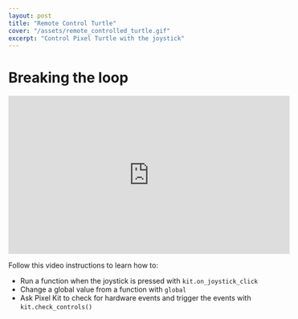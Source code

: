 ```yaml
---
layout: post
title: "Remote Control Turtle"
cover: "/assets/remote_controlled_turtle.gif"
excerpt: "Control Pixel Turtle with the joystick"
---
```


# Breaking the loop

<iframe width="560" height="315" src="https://www.youtube-nocookie.com/embed/4alEGdipxKg" frameborder="0" allow="accelerometer; autoplay; encrypted-media; gyroscope; picture-in-picture" allowfullscreen></iframe>

Follow this video instructions to learn how to:

- Run a function when the joystick is pressed with `kit.on_joystick_click`
- Change a global value from a function with `global`
- Ask Pixel Kit to check for hardware events and  trigger the events with `kit.check_controls()`
